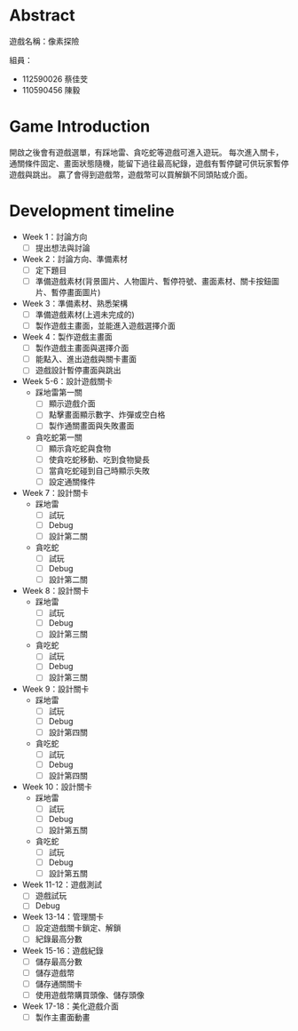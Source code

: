 # Abstract

遊戲名稱：像素探險

組員：

- 112590026 蔡佳芠
- 110590456 陳毅

# Game Introduction

開啟之後會有遊戲選單，有踩地雷、貪吃蛇等遊戲可進入遊玩。
每次進入關卡，通關條件固定、畫面狀態隨機，能留下過往最高紀錄，遊戲有暫停鍵可供玩家暫停遊戲與跳出。
贏了會得到遊戲幣，遊戲幣可以買解鎖不同頭貼或介面。

# Development timeline

- Week 1：討論方向
  - [ ] 提出想法與討論
- Week 2：討論方向、準備素材
  - [ ] 定下題目
  - [ ] 準備遊戲素材(背景圖片、人物圖片、暫停符號、畫面素材、關卡按鈕圖片、暫停畫面圖片)
- Week 3：準備素材、熟悉架構
  - [ ] 準備遊戲素材(上週未完成的)
  - [ ] 製作遊戲主畫面，並能進入遊戲選擇介面
- Week 4：製作遊戲主畫面
  - [ ] 製作遊戲主畫面與選擇介面
  - [ ] 能點入、進出遊戲與關卡畫面
  - [ ] 遊戲設計暫停畫面與跳出
- Week 5-6：設計遊戲關卡
  - 踩地雷第一關
    - [ ] 顯示遊戲介面
    - [ ] 點擊畫面顯示數字、炸彈或空白格
    - [ ] 製作通關畫面與失敗畫面
  - 貪吃蛇第一關
    - [ ] 顯示貪吃蛇與食物
    - [ ] 使貪吃蛇移動、吃到食物變長
    - [ ] 當貪吃蛇碰到自己時顯示失敗
    - [ ] 設定通關條件
- Week 7：設計關卡
  - 踩地雷
    - [ ] 試玩
    - [ ] Debug
    - [ ] 設計第二關
  - 貪吃蛇
    - [ ] 試玩
    - [ ] Debug
    - [ ] 設計第二關
- Week 8：設計關卡
  - 踩地雷
    - [ ] 試玩
    - [ ] Debug
    - [ ] 設計第三關
  - 貪吃蛇
    - [ ] 試玩
    - [ ] Debug
    - [ ] 設計第三關
- Week 9：設計關卡
  - 踩地雷
    - [ ] 試玩
    - [ ] Debug
    - [ ] 設計第四關
  - 貪吃蛇
    - [ ] 試玩
    - [ ] Debug
    - [ ] 設計第四關
- Week 10：設計關卡
  - 踩地雷
    - [ ] 試玩
    - [ ] Debug
    - [ ] 設計第五關
  - 貪吃蛇
    - [ ] 試玩
    - [ ] Debug
    - [ ] 設計第五關
- Week 11-12：遊戲測試
  - [ ] 遊戲試玩
  - [ ] Debug
- Week 13-14：管理關卡
  - [ ] 設定遊戲關卡鎖定、解鎖
  - [ ] 紀錄最高分數
- Week 15-16：遊戲紀錄
  - [ ] 儲存最高分數
  - [ ] 儲存遊戲幣
  - [ ] 儲存通關關卡
  - [ ] 使用遊戲幣購買頭像、儲存頭像
- Week 17-18：美化遊戲介面
  - [ ] 製作主畫面動畫
